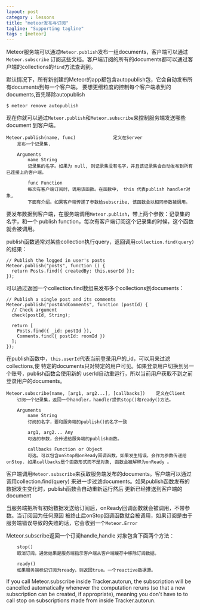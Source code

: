 ```yaml
---
layout: post
category : lessons
title: "meteor发布与订阅"
tagline: "Supporting tagline"
tags : [meteor]
---
```


Meteor服务端可以通过`Meteor.publish`发布一组documents，客户端可以通过`Meteor.subscribe` 订阅这些文档。客户端订阅的所有的documents都可以通过客户端的collections的`find`方法查询到。

默认情况下，所有新创建的Meteor的app都包含autopublish包，它会自动发布所有documents到每一个客户端。 要想更细粒度的控制每个客户端收到的documents,首先移除autopublish

```
$ meteor remove autopublish
```

现在你就可以通过`Meteor.publish`和`Meteor.subscribe`来控制服务端发送哪些document 到客户端。

```
Meteor.publish(name, func) 				定义在Server
	发布一个记录集.

	Arguments
		name String
		记录集的名字。如果为 null, 则记录集没有名字，并且该记录集会自动发布到所有已连接上的客户端。

		func Function
		每次有客户端订阅时，调用该函数。在函数中， this 代表publish handler对象, 
		下面有介绍。如果客户端传递了参数给subscribe, 该函数会以相同参数被调用。
```

要发布数据到客户端，在服务端调用`Meteor.publish`，带上两个参数：记录集的名字，和一个 publish function，每次有客户端订阅这个记录集的时候，这个函数就会被调用。

publish函数通常对某些collection执行query，返回调用`collection.find(query)`的结果：

```
// Publish the logged in user's posts
Meteor.publish("posts", function () {
  return Posts.find({ createdBy: this.userId });
});
```

可以通过返回一个collection.find数组来发布多个collections到documents：

```
// Publish a single post and its comments
Meteor.publish("postAndComments", function (postId) {
  // Check argument
  check(postId, String);

  return [
    Posts.find({ _id: postId }),
    Comments.find({ postId: roomId })
  ];
});
```

在publish函数中，`this.userId`代表当前登录用户的_id，可以用来过滤collections,使 特定的documents只对特定的用户可见。如果登录用户切换到另一个账号，publish函数会使用新的 userId自动重运行，所以当前用户获取不到之前登录用户的documents。

```
Meteor.subscribe(name, [arg1, arg2...], [callbacks]) 	定义在Client
	订阅一个记录集，返回一个handler，handler提供stop()和ready()方法。

	Arguments
		name String
		订阅的名字，要和服务端的publish()的名字一致

		arg1, arg2... Any
		可选的参数，会传递给服务端的publish函数。

		callbacks Function or Object
		可选。可以包含onStop和onReady回调函数。如果发生错误，会作为参数传递给 onStop. 如果callbacks是个函数形式而不是对象, 函数会被解释为onReady 。
```

客户端调用`Meteor.subscribe`来获取服务端发布的documents。客户端可以通过调用collection.find(query) 来进一步过滤documents。如果publish函数发布的数据发生变化时，publish函数会自动重新运行然后 更新已经推送到客户端的document

当服务端把所有初始数据发送给订阅后，onReady回调函数就会被调用，不带参数。当订阅因为任何原因 被终止后onStop回调函数就会被调用，如果订阅是由于服务端错误导致的失败的话，它会收到一个`Meteor.Error`

Meteor.subscribe返回一个订阅handle,handle 对象包含下面两个方法：

```
	stop()
	取消订阅。通常结果是服务端指示客户端从客户端缓存中移除订阅数据。

	ready()
	如果服务端标记订阅为ready，则返回true。一个reactive数据源。
```
If you call Meteor.subscribe inside Tracker.autorun, the subscription will be cancelled automatically whenever the computation reruns (so that a new subscription can be created, if appropriate), meaning you don't have to to call stop on subscriptions made from inside Tracker.autorun.


















